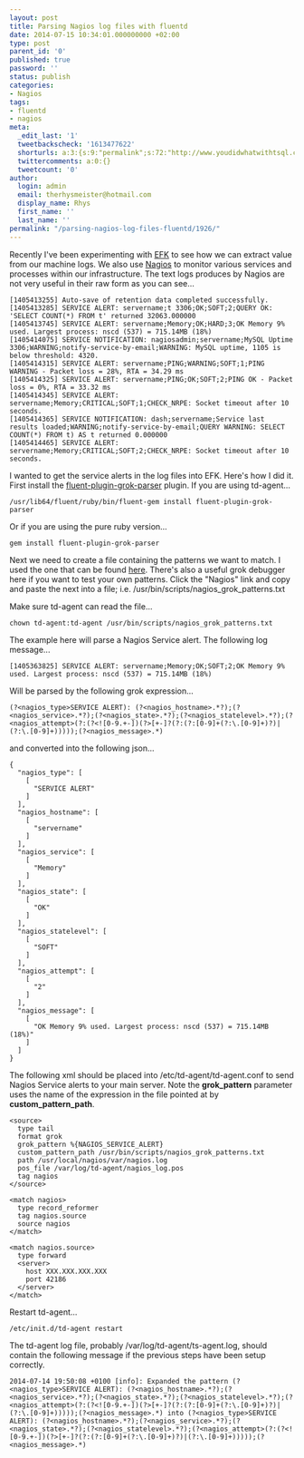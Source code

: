 ```yaml
---
layout: post
title: Parsing Nagios log files with fluentd
date: 2014-07-15 10:34:01.000000000 +02:00
type: post
parent_id: '0'
published: true
password: ''
status: publish
categories:
- Nagios
tags:
- fluentd
- nagios
meta:
  _edit_last: '1'
  tweetbackscheck: '1613477622'
  shorturls: a:3:{s:9:"permalink";s:72:"http://www.youdidwhatwithtsql.com/parsing-nagios-log-files-fluentd/1926/";s:7:"tinyurl";s:26:"http://tinyurl.com/om3ar9b";s:4:"isgd";s:19:"http://is.gd/LB1CI5";}
  twittercomments: a:0:{}
  tweetcount: '0'
author:
  login: admin
  email: therhysmeister@hotmail.com
  display_name: Rhys
  first_name: ''
  last_name: ''
permalink: "/parsing-nagios-log-files-fluentd/1926/"
---
```

Recently I've been experimenting with [EFK](http://docs.fluentd.org/articles/free-alternative-to-splunk-by-fluentd "ElasticSearch FluentD Kibana")&nbsp;to see how we can extract value from our machine logs. We also use [Nagios](http://www.nagios.org/ "Nagios") to monitor various services and processes within our infrastructure. The text logs produces by Nagios are not very useful in their raw form as you can see...

```
[1405413255] Auto-save of retention data completed successfully.
[1405413285] SERVICE ALERT: servername;t 3306;OK;SOFT;2;QUERY OK: 'SELECT COUNT(*) FROM t' returned 32063.000000
[1405413745] SERVICE ALERT: servername;Memory;OK;HARD;3;OK Memory 9% used. Largest process: nscd (537) = 715.14MB (18%)
[1405414075] SERVICE NOTIFICATION: nagiosadmin;servername;MySQL Uptime 3306;WARNING;notify-service-by-email;WARNING: MySQL uptime, 1105 is below threshold: 4320.
[1405414315] SERVICE ALERT: servername;PING;WARNING;SOFT;1;PING WARNING - Packet loss = 28%, RTA = 34.29 ms
[1405414325] SERVICE ALERT: servername;PING;OK;SOFT;2;PING OK - Packet loss = 0%, RTA = 33.32 ms
[1405414345] SERVICE ALERT: servername;Memory;CRITICAL;SOFT;1;CHECK_NRPE: Socket timeout after 10 seconds.
[1405414365] SERVICE NOTIFICATION: dash;servername;Service last results loaded;WARNING;notify-service-by-email;QUERY WARNING: SELECT COUNT(*) FROM t) AS t returned 0.000000
[1405414465] SERVICE ALERT: servername;Memory;CRITICAL;SOFT;2;CHECK_NRPE: Socket timeout after 10 seconds.
```

I wanted to get the service alerts in the log files into EFK. Here's how I did it. First install the [fluent-plugin-grok-parser](https://github.com/kiyoto/fluent-plugin-grok-parser "fluentd grok parser plugin") plugin. If you are using td-agent...

```
/usr/lib64/fluent/ruby/bin/fluent-gem install fluent-plugin-grok-parser
```

Or if you are using the pure ruby version...

```
gem install fluent-plugin-grok-parser
```

Next we need to create a file containing the patterns we want to match. I used the one that can be found [here](http://grokdebug.herokuapp.com/patterns "grok debugger"). There's also a useful grok debugger here if you want to test your own patterns. Click the "Nagios" link and copy and paste the next into a file; i.e. /usr/bin/scripts/nagios\_grok\_patterns.txt

Make sure td-agent can read the file...

```
chown td-agent:td-agent /usr/bin/scripts/nagios_grok_patterns.txt
```

The example here will parse a Nagios Service alert. The following log message...

```
[1405363825] SERVICE ALERT: servername;Memory;OK;SOFT;2;OK Memory 9% used. Largest process: nscd (537) = 715.14MB (18%)
```

Will be parsed by the following grok expression...

```
(?<nagios_type>SERVICE ALERT): (?<nagios_hostname>.*?);(?<nagios_service>.*?);(?<nagios_state>.*?);(?<nagios_statelevel>.*?);(?<nagios_attempt>(?:(?<![0-9.+-])(?>[+-]?(?:(?:[0-9]+(?:\.[0-9]+)?)|(?:\.[0-9]+)))));(?<nagios_message>.*)
```

and converted into the following json...

```
{
  "nagios_type": [
    [
      "SERVICE ALERT"
    ]
  ],
  "nagios_hostname": [
    [
      "servername"
    ]
  ],
  "nagios_service": [
    [
      "Memory"
    ]
  ],
  "nagios_state": [
    [
      "OK"
    ]
  ],
  "nagios_statelevel": [
    [
      "SOFT"
    ]
  ],
  "nagios_attempt": [
    [
      "2"
    ]
  ],
  "nagios_message": [
    [
      "OK Memory 9% used. Largest process: nscd (537) = 715.14MB (18%)"
    ]
  ]
}
```

The following xml should be placed into /etc/td-agent/td-agent.conf to send Nagios Service alerts to your main server. Note the **grok\_pattern** parameter uses the name of the expression in the file pointed at by **custom\_pattern\_path**.

```
<source>
  type tail
  format grok
  grok_pattern %{NAGIOS_SERVICE_ALERT}
  custom_pattern_path /usr/bin/scripts/nagios_grok_patterns.txt
  path /usr/local/nagios/var/nagios.log
  pos_file /var/log/td-agent/nagios_log.pos
  tag nagios
</source>

<match nagios>
  type record_reformer
  tag nagios.source
  source nagios
</match>

<match nagios.source>
  type forward
  <server>
    host XXX.XXX.XXX.XXX
    port 42186
  </server>
</match>
```

Restart td-agent...

```
/etc/init.d/td-agent restart
```

The td-agent log file, probably /var/log/td-agent/ts-agent.log, should contain the following message if the previous steps have been setup correctly.

```
2014-07-14 19:50:08 +0100 [info]: Expanded the pattern (?<nagios_type>SERVICE ALERT): (?<nagios_hostname>.*?);(?<nagios_service>.*?);(?<nagios_state>.*?);(?<nagios_statelevel>.*?);(?<nagios_attempt>(?:(?<![0-9.+-])(?>[+-]?(?:(?:[0-9]+(?:\.[0-9]+)?)|(?:\.[0-9]+)))));(?<nagios_message>.*) into (?<nagios_type>SERVICE ALERT): (?<nagios_hostname>.*?);(?<nagios_service>.*?);(?<nagios_state>.*?);(?<nagios_statelevel>.*?);(?<nagios_attempt>(?:(?<![0-9.+-])(?>[+-]?(?:(?:[0-9]+(?:\.[0-9]+)?)|(?:\.[0-9]+)))));(?<nagios_message>.*)
```
